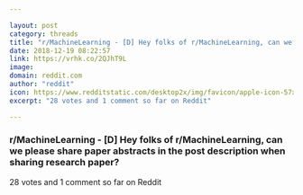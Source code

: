 ```yaml
---

layout: post
category: threads
title: "r/MachineLearning - [D] Hey folks of r/MachineLearning, can we please share paper abstracts in the post description when sharing research paper?"
date: 2018-12-19 08:22:57
link: https://vrhk.co/2QJhT9L
image: 
domain: reddit.com
author: "reddit"
icon: https://www.redditstatic.com/desktop2x/img/favicon/apple-icon-57x57.png
excerpt: "28 votes and 1 comment so far on Reddit"

---
```


### r/MachineLearning - [D] Hey folks of r/MachineLearning, can we please share paper abstracts in the post description when sharing research paper?

28 votes and 1 comment so far on Reddit
